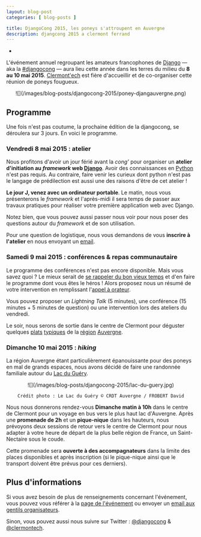 ```yaml
---
layout: blog-post
categories: [ blog-posts ]

title: DjangoCong 2015, les poneys s'attroupent en Auvergne
description: djangcong 2015 a clermont ferrand
---
```

-

L'événement annuel regroupant les amateurs francophones de [Django](http://www.djangoproject.com/) — aka la [#djangocong](http://rencontres.django-fr.org/2015/) — aura lieu cette année dans les terres du milieu du **8 au 10 mai 2015**. [Clermont'ech](http://clermontech.org) est fière d'accueillir et de co-organiser cette réunion de poneys fougueux.

<center>
    ![](/images/blog-posts/djangocong-2015/poney-djangauvergne.png)
</center>

## Programme

Une fois n'est pas coutume, la prochaine édition de la djangocong, se déroulera sur 3 jours. En voici le programme.

### Vendredi 8 mai 2015 : atelier

Nous profitons d'avoir un jour férié avant la *cong'* pour organiser un **atelier d'initiation au *framework* web [Django](http://www.djangoproject.com/)**. Avoir des connaissances en [Python](http://www.python.org) n'est pas requis. Au contraire, faire venir les curieux dont python n'est pas le langage de prédilection est aussi une des raisons d'être de cet atelier !

**Le jour J, venez avec un ordinateur portable**. Le matin, nous vous présenterons le *framework* et l'après-midi il sera temps de passer aux travaux pratiques pour réaliser votre première application web avec Django.

Notez bien, que vous pouvez aussi passer nous voir pour nous poser des questions autour du *framework* et de son utilisation.

Pour une question de logistique, nous vous demandons de vous **inscrire à l'atelier** en nous envoyant un [email](mailto:djangocong@django-fr.org?subject=Inscription%20atelier%20initiation).

### Samedi 9 mai 2015 : conférences & repas communautaire

Le programme des conférences n'est pas encore disponible. Mais vous savez quoi ? Le mieux serait de [se rappeler du bon vieux temps](http://fr.wikipedia.org/wiki/Livre-jeu) et d'en faire le programme dont vous êtes le héros ! Alors proposez nous un résumé de votre intervention en remplissant l'[appel à orateur](https://docs.google.com/forms/d/18DPqibnGa0Iv6KR4ql5YHX-Sm2TOEChNp80kXGHiQCE/viewform).

Vous pouvez proposer un *Lightning Talk* (5 minutes), une conférence (15 minutes + 5 minutes de question) ou une intervention lors des ateliers du vendredi.

Le soir, nous serons de sortie dans le centre de Clermont pour déguster quelques [plats](http://fr.wikipedia.org/wiki/Pounti) [typiques](http://en.wikipedia.org/wiki/Truffade) de la [région](http://en.wikipedia.org/wiki/Aligot) [Auvergne](http://fr.wikipedia.org/wiki/Pompe_aux_pommes).

### Dimanche 10 mai 2015 : *hiking*

La région Auvergne étant particulièrement épanouissante pour des poneys en mal de grands espaces, nous avons décidé de faire une randonnée familiale autour du [Lac du Guéry](http://www.sancy.com/activites/detail/6345/le-mont-dore/lac-du-guery).

<center>
    ![](/images/blog-posts/djangocong-2015/lac-du-guery.jpg)

    Crédit photo : Le Lac du Guéry © CRDT Auvergne / FROBERT David
</center>

Nous nous donnerons rendez-vous **Dimanche matin à 10h** dans le centre de Clermont pour un voyage en bus vers le plus haut lac d'Auvergne. Après une **promenade de 2h** et un **pique-nique** dans les hauteurs, nous prévoyons deux sessions de retour vers le centre de Clermont pour nous adapter à votre heure de départ de la plus belle région de France, un Saint-Nectaire sous le coude.

Cette promenade sera **ouverte à des accompagnateurs** dans la limite des places disponibles et après inscription (si le pique-nique ainsi que le transport doivent être prévus pour ces derniers).

## Plus d'informations

Si vous avez besoin de plus de renseignements concernant l'événement, vous pouvez vous référer à la [page de l'événement](http://rencontres.django-fr.org/2015/) ou envoyer un [email aux gentils organisateurs](mailto:djangocong@django-fr.org).

Sinon, vous pouvez aussi nous suivre sur Twitter : [@djangocong](https://twitter.com/djangocong) & [@clermontech](https://twitter.com/clermontech).
